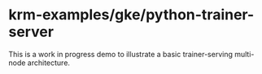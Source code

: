 # krm-examples/gke/python-trainer-server

This is a work in progress demo to illustrate a basic trainer-serving multi-node architecture.
